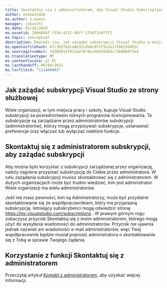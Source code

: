 ```yaml
---
title: Skontaktuj się z administratorem, aby Visual Studio Subscription przypisaną
author: evanwindom
ms.author: v-evwin
manager: csbuschl
ms.date: 03/16/2020
ms.assetid: 2004856f-7f54-411f-9bff-2f3472c8fff2
ms.topic: conceptual
description: Dowiedz się, jak zażądać subskrypcji Visual Studio w miejscu pracy.
ms.openlocfilehash: 8fc393782ca8e32cdbdc9f2f1b3a1716633d455c
ms.sourcegitcommit: f430d014f912aa7874e1db65026dc72688b973e4
ms.translationtype: MT
ms.contentlocale: pl-PL
ms.lasthandoff: 06/04/2021
ms.locfileid: "111448401"
---
```

## <a name="how-to-request-a-visual-studio-subscription-from-your-workschool"></a>Jak zażądać subskrypcji Visual Studio ze strony służbowej
Wiele organizacji, w tym miejsca pracy i szkoły, kupuje Visual Studio subskrypcji za pośrednictwem różnych programów licencjonowania. Te subskrypcje są zarządzane przez administratorów subskrypcji (administratorów), którzy mogą przypisywać subskrypcje, ustanawiać preferencje oraz włączać lub wyłączać niektóre funkcje.  

## <a name="contact-your-subscription-administrator-to-request-a-subscription"></a>Skontaktuj się z administratorem subskrypcji, aby zażądać subskrypcji
Aby można było korzystać z subskrypcji zarządzanej przez organizację, należy najpierw przypisać subskrypcję do Ciebie przez administratora. W celu zażądania subskrypcji musisz skontaktować się z administratorem. W dużych organizacjach może być trudno wiedzieć, kim jest administrator. Wiele organizacji ma wielu administratorów.  

Jeśli nie masz pewności, kim są Administratorzy, może być przydatne skontaktowanie się ze współpracownikiem, który ma przypisaną subskrypcję. Istniejący subskrybenci mogą odwiedzić stronę https://my.visualstudio.com/subscriptions . W prawym górnym  rogu zobaczysz przycisk Skontaktuj się z moim administratorem, którego mogą użyć do wysyłania wiadomości do administratorów. Przycisk nie ujawnia jednak nazwisk ani wiadomości e-mail administratorów, więc Twój współpracownik będzie musiał poprosić administratora o skontaktowanie się z Tobą w sprawie Twojego żądania.

## <a name="use-the-contact-my-admin-feature"></a>Korzystanie z funkcji Skontaktuj się z administratorem
Przeczytaj artykuł [Kontakt z administratorem,](https://docs.microsoft.com/visualstudio/subscriptions/contact-my-admin) aby uzyskać więcej informacji.